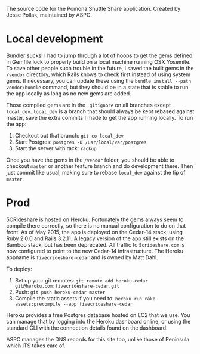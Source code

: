 The source code for the Pomona Shuttle Share application. Created by Jesse Pollak, maintained by ASPC.

# Local development #
Bundler sucks! I had to jump through a lot of hoops to get the gems defined in Gemfile.lock to properly build on a local machine running OSX Yosemite. To save other people such trouble in the future, I saved the built gems in the `/vendor` directory, which Rails knows to check first instead of using system gems. If necessary, you can update these using the `bundle install --path vendor/bundle` command, but they should be in a state that is stable to run the app locally as long as no new gems are added.

Those compiled gems are in the `.gitignore` on all branches except `local_dev`. `local_dev` is a branch that should always be kept rebased against master, save the extra commits I made to get the app running locally. To run the app:

1. Checkout out that branch: `git co local_dev`
2. Start Postgres: `postgres -D /usr/local/var/postgres`
3. Start the server with rack: `rackup`

Once you have the gems in the `/vendor` folder, you should be able to checkout `master` or another feature branch and do development there. Then just commit like usual, making sure to rebase `local_dev` against the tip of `master`.


# Prod #
5CRideshare is hosted on Heroku. Fortunately the gems always seem to compile there correctly, so there is no manual configuration to do on that front! As of May 2015, the app is deployed on the Cedar-14 stack, using Ruby 2.0.0 and Rails 3.2.11. A legacy version of the app still exists on the Bamboo stack, but has been deprecated. All traffic to `5crideshare.com` is now configured to point to the new Cedar-14 infrastructure. The Heroku appname is `fivecrideshare-cedar` and is owned by Matt Dahl.

To deploy:

1. Set up your git remotes: `git remote add heroku-cedar git@heroku.com:fivecrideshare-cedar.git`
2. Push: `git push heroku-cedar master`
3. Compile the static assets if you need to: `heroku run rake assets:precompile --app fivecrideshare-cedar`

Heroku provides a free Postgres database hosted on EC2 that we use. You can manage that by logging into the Heroku dashboard online, or using the standard CLI with the connection details found on the dashboard.

ASPC manages the DNS records for this site too, unlike those of Peninsula which ITS takes care of.